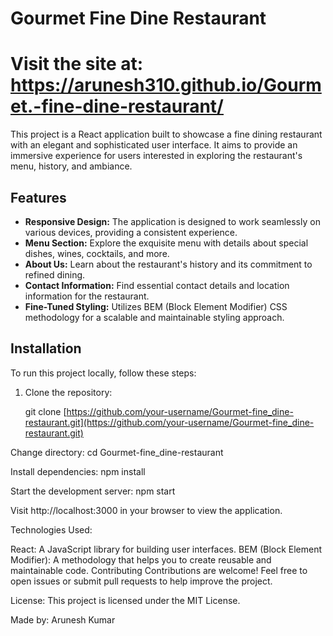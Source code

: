 # Gourmet Fine Dine Restaurant
# Visit the site at: https://arunesh310.github.io/Gourmet.-fine-dine-restaurant/

This project is a React application built to showcase a fine dining restaurant with an elegant and sophisticated user interface. It aims to provide an immersive experience for users interested in exploring the restaurant's menu, history, and ambiance.

## Features

* **Responsive Design:** The application is designed to work seamlessly on various devices, providing a consistent experience.
* **Menu Section:** Explore the exquisite menu with details about special dishes, wines, cocktails, and more.
* **About Us:** Learn about the restaurant's history and its commitment to refined dining.
* **Contact Information:** Find essential contact details and location information for the restaurant.
* **Fine-Tuned Styling:** Utilizes BEM (Block Element Modifier) CSS methodology for a scalable and maintainable styling approach.

## Installation

To run this project locally, follow these steps:

1. Clone the repository:

  
   git clone [https://github.com/your-username/Gourmet-fine_dine-restaurant.git](https://github.com/your-username/Gourmet-fine_dine-restaurant.git)


Change directory:
  cd Gourmet-fine_dine-restaurant


Install dependencies:
  npm install


Start the development server:
  npm start


Visit http://localhost:3000 in your browser to view the application.

Technologies Used:

React: A JavaScript library for building user interfaces.
BEM (Block Element Modifier): A methodology that helps you to create reusable and maintainable code.
Contributing
Contributions are welcome! Feel free to open issues or submit pull requests to help improve the project.

License:
This project is licensed under the MIT License.

Made by:
Arunesh Kumar
